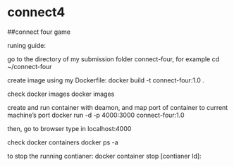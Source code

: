 # connect4

##connect four game

runing guide:

go to the directory of my submission folder connect-four, for example cd ~/connect-four

create image using my Dockerfile:
docker build -t connect-four:1.0 .

check docker images
docker images

create and run container with deamon, and map port of container to current machine’s port
docker run -d -p 4000:3000 connect-four:1.0

then, go to browser type in
localhost:4000

check docker containers
docker ps -a

to stop the running contianer:
docker container stop [contianer Id]:
